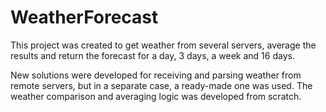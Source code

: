 # WeatherForecast
This project was created to get weather from several servers, average the results and return the forecast for a day, 3 days, a week and 16 days.

New solutions were developed for receiving and parsing weather from remote servers, but in a separate case, a ready-made one was used.
The weather comparison and averaging logic was developed from scratch.

